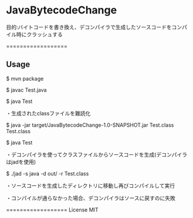 JavaBytecodeChange
==================

目的:バイトコードを書き換え、デコンパイラで生成したソースコードをコンパイル時にクラッシュする

==================

## Usage

$ mvn package

$ javac Test.java

$ java Test

・生成されたclassファイルを難読化

$ java -jar target/JavaBytecodeChange-1.0-SNAPSHOT.jar Test.class Test.class

$ java Test

・デコンパイラを使ってクラスファイルからソースコードを生成(デコンパイラはjadを使用)

$ ./jad -s java -d out/ -r Test.class

・ソースコードを生成したディレクトリに移動し再びコンパイルして実行

・コンパイルが通らなかった場合、デコンパイラはソースに戻すのに失敗

==================
License MIT









